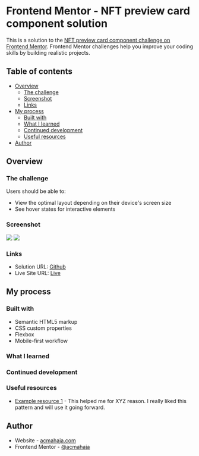 # Frontend Mentor - NFT preview card component solution

This is a solution to the [NFT preview card component challenge on Frontend Mentor](https://www.frontendmentor.io/challenges/nft-preview-card-component-SbdUL_w0U). Frontend Mentor challenges help you improve your coding skills by building realistic projects. 

## Table of contents

- [Overview](#overview)
  - [The challenge](#the-challenge)
  - [Screenshot](#screenshot)
  - [Links](#links)
- [My process](#my-process)
  - [Built with](#built-with)
  - [What I learned](#what-i-learned)
  - [Continued development](#continued-development)
  - [Useful resources](#useful-resources)
- [Author](#author)


## Overview

### The challenge

Users should be able to:

- View the optimal layout depending on their device's screen size
- See hover states for interactive elements

### Screenshot

![](./screenshot/desktop.jpg)
![](./screenshot/mobile.jpg)


### Links

- Solution URL: [Github](https://github.com/acmahaja/nft-preview-card-component)
- Live Site URL: [Live](https://acmahaja.github.io/nft-preview-card-component/)

## My process

### Built with

- Semantic HTML5 markup
- CSS custom properties
- Flexbox
- Mobile-first workflow

### What I learned

### Continued development

### Useful resources

- [Example resource 1](https://www.example.com) - This helped me for XYZ reason. I really liked this pattern and will use it going forward.

## Author

- Website - [acmahaja.com](https://www.acmahaja.com)
- Frontend Mentor - [@acmahaja](https://www.frontendmentor.io/profile/acmahaja)
